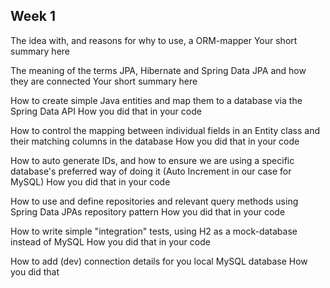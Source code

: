 
## Week 1

The idea with, and reasons for why to use, a ORM-mapper
   Your short summary here
   
The meaning of the terms JPA, Hibernate and Spring Data JPA and how they are connected
   Your short summary here
   
How to create simple Java entities and map them to a database via the Spring Data API
   How you did that in your code
   
How to control the mapping between individual fields in an Entity class and their matching columns in the database
   How you did that in your code
   
How to auto generate IDs, and how to ensure we are using  a specific database's preferred way of doing it (Auto Increment in our case for  MySQL)
   How you did that in your code
   
How to use and define repositories and relevant query methods using Spring Data JPAs repository pattern
   How you did that in your code
   
How to write simple "integration" tests, using H2 as a mock-database instead of MySQL
   How you did that in your code
   
How to add (dev) connection details for you local MySQL database
   How you did that
